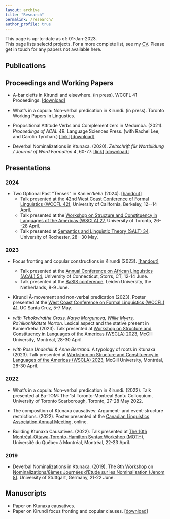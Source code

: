 ```yaml
---
layout: archive
title: "Research"
permalink: /research/
author_profile: true
---
```


This page is up-to-date as of: 01-Jan-2023. <br>
This page lists selectd projects. For a more complete list, see my [CV](https://terrancegatchalian.github.io/cv/).
Please get in touch for any papers not available here.

## Publications

## Proceedings and Working Papers

* A-bar clefts in Kirundi and elsewhere. (in press). WCCFL 41 Proceedings. [[download]](/_pages/papers/tg-wccfl-proceedings.pdf)

* What’s in a copula: Non-verbal predication in Kirundi. (in press). Toronto Working Papers in Lingustics.

* Propositional Attitude Verbs and Complementizers in Medumba. (2021). *Proceedings of ACAL 49*. Language Sciences Press. (with Rachel Lee, and Carolin Tyrchan.) [[link]](https://langsci-press.org/catalog/book/306) [[download]](/_pages/papers/306-Sibanda-2022-10.pdf)

* Deverbal Nominalizations in Ktunaxa. (2020). *Zeitschrift für Wortbildung / Journal of Word Formation 4*, 60-77. [[link]](https://journals.linguistik.de/zwjw/issue/view/8) [[download]](/_pages/papers/zwjw-4-gat.pdf)


## Presentations

### 2024
* Two Optional Past "Tenses" in Kanien'kéha (2024). [[handout]](/_pages/papers/optional-tense-wscla.pdf)
  - Talk presented at the [42nd West Coast Conference of Formal Linguistics (WCCFL 42)](https://www.wccfl42.com/), University of California, Berkeley, 12--14 April.
  - Talk presented at the [Workshop on Structure and Constituency in Languages of the Americas (WSCLA) 27](https://wscla2024.ca/), University of Toronto, 26--28 April.
  - Talk presented at [Semantics and Linguistic Theory (SALT) 34](https://saltconf.github.io/salt34/), University of Rochester, 28--30 May. 

### 2023
* Focus fronting and copular constructions in Kirundi (2023). [[handout]](/_pages/papers/gatchalian-acal54-kirundi.pdf)
  - Talk presented at the [Annual Conference on African Linguistics (ACAL) 54](https://uconnuecs.cventevents.com/event/aef2d257-6a6a-41b5-b83d-2c6efc60aac5/summary), University of Connecticut, Storrs, CT, 12-14 June.
  - Talk presented at the [BaSIS conference](https://bantusyntaxinformationstructure.com/basis-conference/), Leiden University, the Netherlands, 8-9 June. 

* Kirundi Ā-movement and non-verbal predication (2023). Poster presented at the [West Coast Conference on Formal Linguistics (WCCFL) 41](https://babel.ucsc.edu/wccfl41/), UC Santa Cruz, 5-7 May.

* _with Tehokwiráthe Cross, [Katya Morgunova](https://morgunova-katya.github.io/), [Willie Myers](https://williemyers.com/), Ro’nikonhkátste Norton_. Lexical aspect and the stative present in Kanien’kéha (2023). Talk presented at [Workshop on Structure and Constituency in Languages of the Americas (WSCLA) 2023](https://wscla2023.mull-lab.org/), McGill University, Montréal, 28-30 April.

* *with Rose Underhill & Anne Bertrand.* A typology of roots in Ktunaxa (2023). Talk presented at [Workshop on Structure and Constituency in Languages of the Americas (WSCLA) 2023](https://wscla2023.mull-lab.org/), McGill University, Montréal, 28-30 April.

### 2022
* What’s in a copula: Non-verbal predication in Kirundi. (2022). Talk presented at Ba-TOM: The 1st Toronto-Montreal Bantu Colloquium, University of Toronto Scarborough, Toronto, 27-28 May 2022.

* The composition of Ktunaxa causatives: Argument- and event-structure restrictions. (2022). Poster presented at the [Canadian Linguistics Association Annual Meeting](https://cla-acl.ca/programmes/congres-de-2022-meeting.html), online. 

* Building Ktunaxa Causatives. (2022). Talk presented at [The 10th Montréal-Ottawa-Toronto-Hamilton Syntax Workshop (MOTH)](https://sites.google.com/view/moth2022/home), Université du Québec à Montréal, Montréal, 22-23 April.

### 2019
* Deverbal Nominalizations in Ktunaxa. (2019). The [8th Workshop on Nominalizations/8èmes Journées d’Etude sur les Nominalisation (Jenom 8)](https://sites.google.com/view/jenom-nominalizations/home). University of Stuttgart, Germany, 21-22 June.

## Manuscripts

*  Paper on Ktunaxa causatives. 
*  Paper on Kirundi focus fronting and copular clauses. [[download](/_pages/papers/kir-ni.pdf)]


